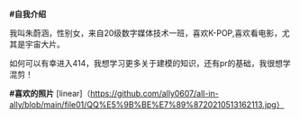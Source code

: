 **#自我介绍**

我叫朱蔚涵，性别女，来自20级数字媒体技术一班，喜欢K-POP,喜欢看电影，尤其是宇宙大片。

如何可以有幸进入414，我想学习更多关于建模的知识，还有pr的基础，我很想学混剪！


**#喜欢的照片**
[linear]（https://github.com/ally0607/all-in-ally/blob/main/file01/QQ%E5%9B%BE%E7%89%8720210513162113.jpg）
